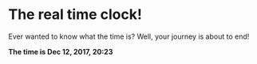 # The real time clock!

Ever wanted to know what the time is? Well, your journey is about to end!

**The time is Dec 12, 2017, 20:23**